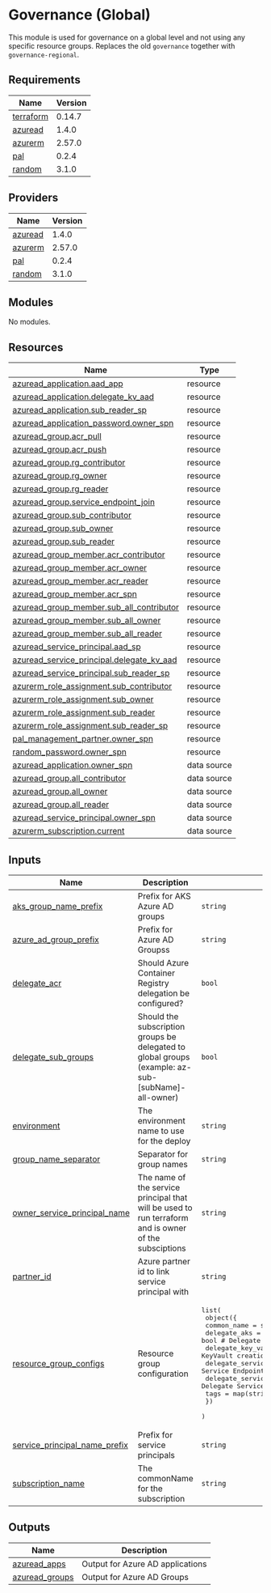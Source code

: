 # Governance (Global)

This module is used for governance on a global level and not using any specific resource groups. Replaces the old `governance` together with `governance-regional`.

## Requirements

| Name | Version |
|------|---------|
| <a name="requirement_terraform"></a> [terraform](#requirement\_terraform) | 0.14.7 |
| <a name="requirement_azuread"></a> [azuread](#requirement\_azuread) | 1.4.0 |
| <a name="requirement_azurerm"></a> [azurerm](#requirement\_azurerm) | 2.57.0 |
| <a name="requirement_pal"></a> [pal](#requirement\_pal) | 0.2.4 |
| <a name="requirement_random"></a> [random](#requirement\_random) | 3.1.0 |

## Providers

| Name | Version |
|------|---------|
| <a name="provider_azuread"></a> [azuread](#provider\_azuread) | 1.4.0 |
| <a name="provider_azurerm"></a> [azurerm](#provider\_azurerm) | 2.57.0 |
| <a name="provider_pal"></a> [pal](#provider\_pal) | 0.2.4 |
| <a name="provider_random"></a> [random](#provider\_random) | 3.1.0 |

## Modules

No modules.

## Resources

| Name | Type |
|------|------|
| [azuread_application.aad_app](https://registry.terraform.io/providers/hashicorp/azuread/1.4.0/docs/resources/application) | resource |
| [azuread_application.delegate_kv_aad](https://registry.terraform.io/providers/hashicorp/azuread/1.4.0/docs/resources/application) | resource |
| [azuread_application.sub_reader_sp](https://registry.terraform.io/providers/hashicorp/azuread/1.4.0/docs/resources/application) | resource |
| [azuread_application_password.owner_spn](https://registry.terraform.io/providers/hashicorp/azuread/1.4.0/docs/resources/application_password) | resource |
| [azuread_group.acr_pull](https://registry.terraform.io/providers/hashicorp/azuread/1.4.0/docs/resources/group) | resource |
| [azuread_group.acr_push](https://registry.terraform.io/providers/hashicorp/azuread/1.4.0/docs/resources/group) | resource |
| [azuread_group.rg_contributor](https://registry.terraform.io/providers/hashicorp/azuread/1.4.0/docs/resources/group) | resource |
| [azuread_group.rg_owner](https://registry.terraform.io/providers/hashicorp/azuread/1.4.0/docs/resources/group) | resource |
| [azuread_group.rg_reader](https://registry.terraform.io/providers/hashicorp/azuread/1.4.0/docs/resources/group) | resource |
| [azuread_group.service_endpoint_join](https://registry.terraform.io/providers/hashicorp/azuread/1.4.0/docs/resources/group) | resource |
| [azuread_group.sub_contributor](https://registry.terraform.io/providers/hashicorp/azuread/1.4.0/docs/resources/group) | resource |
| [azuread_group.sub_owner](https://registry.terraform.io/providers/hashicorp/azuread/1.4.0/docs/resources/group) | resource |
| [azuread_group.sub_reader](https://registry.terraform.io/providers/hashicorp/azuread/1.4.0/docs/resources/group) | resource |
| [azuread_group_member.acr_contributor](https://registry.terraform.io/providers/hashicorp/azuread/1.4.0/docs/resources/group_member) | resource |
| [azuread_group_member.acr_owner](https://registry.terraform.io/providers/hashicorp/azuread/1.4.0/docs/resources/group_member) | resource |
| [azuread_group_member.acr_reader](https://registry.terraform.io/providers/hashicorp/azuread/1.4.0/docs/resources/group_member) | resource |
| [azuread_group_member.acr_spn](https://registry.terraform.io/providers/hashicorp/azuread/1.4.0/docs/resources/group_member) | resource |
| [azuread_group_member.sub_all_contributor](https://registry.terraform.io/providers/hashicorp/azuread/1.4.0/docs/resources/group_member) | resource |
| [azuread_group_member.sub_all_owner](https://registry.terraform.io/providers/hashicorp/azuread/1.4.0/docs/resources/group_member) | resource |
| [azuread_group_member.sub_all_reader](https://registry.terraform.io/providers/hashicorp/azuread/1.4.0/docs/resources/group_member) | resource |
| [azuread_service_principal.aad_sp](https://registry.terraform.io/providers/hashicorp/azuread/1.4.0/docs/resources/service_principal) | resource |
| [azuread_service_principal.delegate_kv_aad](https://registry.terraform.io/providers/hashicorp/azuread/1.4.0/docs/resources/service_principal) | resource |
| [azuread_service_principal.sub_reader_sp](https://registry.terraform.io/providers/hashicorp/azuread/1.4.0/docs/resources/service_principal) | resource |
| [azurerm_role_assignment.sub_contributor](https://registry.terraform.io/providers/hashicorp/azurerm/2.57.0/docs/resources/role_assignment) | resource |
| [azurerm_role_assignment.sub_owner](https://registry.terraform.io/providers/hashicorp/azurerm/2.57.0/docs/resources/role_assignment) | resource |
| [azurerm_role_assignment.sub_reader](https://registry.terraform.io/providers/hashicorp/azurerm/2.57.0/docs/resources/role_assignment) | resource |
| [azurerm_role_assignment.sub_reader_sp](https://registry.terraform.io/providers/hashicorp/azurerm/2.57.0/docs/resources/role_assignment) | resource |
| [pal_management_partner.owner_spn](https://registry.terraform.io/providers/xenitab/pal/0.2.4/docs/resources/management_partner) | resource |
| [random_password.owner_spn](https://registry.terraform.io/providers/hashicorp/random/3.1.0/docs/resources/password) | resource |
| [azuread_application.owner_spn](https://registry.terraform.io/providers/hashicorp/azuread/1.4.0/docs/data-sources/application) | data source |
| [azuread_group.all_contributor](https://registry.terraform.io/providers/hashicorp/azuread/1.4.0/docs/data-sources/group) | data source |
| [azuread_group.all_owner](https://registry.terraform.io/providers/hashicorp/azuread/1.4.0/docs/data-sources/group) | data source |
| [azuread_group.all_reader](https://registry.terraform.io/providers/hashicorp/azuread/1.4.0/docs/data-sources/group) | data source |
| [azuread_service_principal.owner_spn](https://registry.terraform.io/providers/hashicorp/azuread/1.4.0/docs/data-sources/service_principal) | data source |
| [azurerm_subscription.current](https://registry.terraform.io/providers/hashicorp/azurerm/2.57.0/docs/data-sources/subscription) | data source |

## Inputs

| Name | Description | Type | Default | Required |
|------|-------------|------|---------|:--------:|
| <a name="input_aks_group_name_prefix"></a> [aks\_group\_name\_prefix](#input\_aks\_group\_name\_prefix) | Prefix for AKS Azure AD groups | `string` | `"aks"` | no |
| <a name="input_azure_ad_group_prefix"></a> [azure\_ad\_group\_prefix](#input\_azure\_ad\_group\_prefix) | Prefix for Azure AD Groupss | `string` | `"az"` | no |
| <a name="input_delegate_acr"></a> [delegate\_acr](#input\_delegate\_acr) | Should Azure Container Registry delegation be configured? | `bool` | `true` | no |
| <a name="input_delegate_sub_groups"></a> [delegate\_sub\_groups](#input\_delegate\_sub\_groups) | Should the subscription groups be delegated to global groups (example: az-sub-[subName]-all-owner) | `bool` | `true` | no |
| <a name="input_environment"></a> [environment](#input\_environment) | The environment name to use for the deploy | `string` | n/a | yes |
| <a name="input_group_name_separator"></a> [group\_name\_separator](#input\_group\_name\_separator) | Separator for group names | `string` | `"-"` | no |
| <a name="input_owner_service_principal_name"></a> [owner\_service\_principal\_name](#input\_owner\_service\_principal\_name) | The name of the service principal that will be used to run terraform and is owner of the subsciptions | `string` | n/a | yes |
| <a name="input_partner_id"></a> [partner\_id](#input\_partner\_id) | Azure partner id to link service principal with | `string` | `""` | no |
| <a name="input_resource_group_configs"></a> [resource\_group\_configs](#input\_resource\_group\_configs) | Resource group configuration | <pre>list(<br>    object({<br>      common_name                = string<br>      delegate_aks               = bool # Delegate aks permissions<br>      delegate_key_vault         = bool # Delegate KeyVault creation<br>      delegate_service_endpoint  = bool # Delegate Service Endpoint permissions<br>      delegate_service_principal = bool # Delegate Service Principal<br>      tags                       = map(string)<br>    })<br>  )</pre> | n/a | yes |
| <a name="input_service_principal_name_prefix"></a> [service\_principal\_name\_prefix](#input\_service\_principal\_name\_prefix) | Prefix for service principals | `string` | `"sp"` | no |
| <a name="input_subscription_name"></a> [subscription\_name](#input\_subscription\_name) | The commonName for the subscription | `string` | n/a | yes |

## Outputs

| Name | Description |
|------|-------------|
| <a name="output_azuread_apps"></a> [azuread\_apps](#output\_azuread\_apps) | Output for Azure AD applications |
| <a name="output_azuread_groups"></a> [azuread\_groups](#output\_azuread\_groups) | Output for Azure AD Groups |
